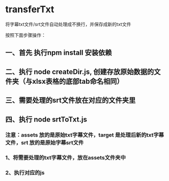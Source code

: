 # transferTxt
将字幕txt文件/srt文件自动处理成不换行，并保存成新的txt文件

按照下面步骤操作：

## 一、首先 执行npm install 安装依赖

## 二、执行 node createDir.js, 创建存放原始数据的文件夹（与xlsx表格的底部tab命名相同）

## 三、需要处理的srt文件放在对应的文件夹里

## 四、执行 node srtToTxt.js 



### 注意：assets 放的是原始txt字幕文件，target 是处理后新的txt字幕文件，srt 放的是原始字幕srt文件

### 1、将需要处理的txt字幕文件，放在assets文件夹中

### 2、执行对应的js
